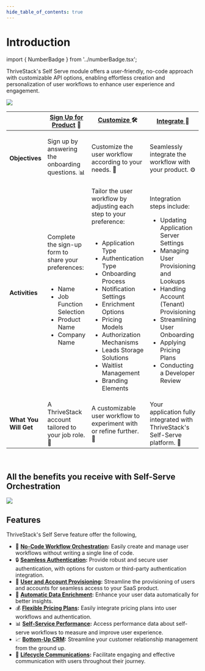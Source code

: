 ```yaml
---
hide_table_of_contents: true
---
```

# Introduction

import { NumberBadge } from '../numberBadge.tsx';

ThriveStack's Self Serve module offers a user-friendly, no-code approach with customizable API options, enabling effortless creation and personalization of user workflows to enhance user experience and engagement.



![](/img/docs/self_serve/overview/self-serve.png)

<table>
  <thead>
    <tr>
      <th></th>
      <th><NumberBadge number={0} color={'#777'}/> <a href="https://signup.dev.app.thrivestack.ai/auth/sign-up">Sign Up for Product</a> 📝</th>
      <th><NumberBadge number={1} color={'#9747ff'}/> <a href="/getting-started/self-serve/customize/authentication">Customize </a> 🛠️</th>
      <th><NumberBadge number={2} color={'#9747ff'}/> <a href="/getting-started/self-serve/integrate/placeholder">Integrate </a> 🔗</th>
      <th><NumberBadge number={3} color={'#9747ff'}/> <a href="/getting-started/self-serve/go-live/placeholder">Go Live </a> 🚀</th>
    </tr>
  </thead>
  <tbody>
    <tr>
      <td><strong>Objectives</strong></td>
      <td>Sign up by answering the onboarding questions. 📊</td>
      <td>Customize the user workflow according to your needs. 🧩</td>
      <td>Seamlessly integrate the workflow with your product. ⚙️</td>
      <td>Elevate your configurations from the development stage to the production environment. 🌐</td>
    </tr>
    <tr>
      <td><strong>Activities</strong></td>
      <td>
        Complete the sign-up form to share your preferences: <br/><br/>
        <ul>
          <li>Name</li>
          <li>Job Function Selection</li>
          <li>Product Name</li>
          <li>Company Name</li>
        </ul>
      </td>
      <td>
        Tailor the user workflow by adjusting each step to your preference: <br/><br/>
        <ul>
          <li>Application Type</li>
          <li>Authentication Type</li>
          <li>Onboarding Process</li>
          <li>Notification Settings</li>
          <li>Enrichment Options</li>
          <li>Pricing Models</li>
          <li>Authorization Mechanisms</li>
          <li>Leads Storage Solutions</li>
          <li>Waitlist Management</li>
          <li>Branding Elements</li>
        </ul>
      </td>
      <td>
        Integration steps include: 
        <ul>
          <li>Updating Application Server Settings</li>
          <li>Managing User Provisioning and Lookups</li>
          <li>Handling Account (Tenant) Provisioning</li>
          <li>Streamlining User Onboarding</li>
          <li>Applying Pricing Plans</li>
          <li>Conducting a Developer Review</li>
        </ul>
      </td>
      <td>
        Prepare for launch with: 
        <ul>
          <li>Promoting Configurations</li>
          <li>Publishing Changes</li>
        </ul>
      </td>
    </tr>
    <tr>
      <td><strong>What You Will Get</strong></td>
      <td>A ThriveStack account tailored to your job role. 👤</td>
      <td>A customizable user workflow to experiment with or refine further. 🎨</td>
      <td>Your application fully integrated with ThriveStack's Self-Serve platform. 💼</td>
      <td>Your system is ready for production! ✅</td>
    </tr>
  </tbody>
</table>

<br/>

## All the benefits you receive with Self-Serve Orchestration

![](/img/docs/introduction/thrivestack_intro.gif)

## Features

ThriveStack's Self Serve feature offer the following,

- 🧩 **[No-Code Workflow Orchestration](/getting-started/self-serve/features/no_code_orchestration):** Easily create and manage user workflows without writing a single line of code.
- 🔒 **[Seamless Authentication](/getting-started/self-serve/customization#authentication):** Provide robust and secure user authentication, with options for custom or third-party authentication integration.
- 👥 **[User and Account Provisioning](/getting-started/self-serve/customization#authentication):** Streamline the provisioning of users and accounts for seamless access to your SaaS product.
- 🌟 **[Automatic Data Enrichment](/getting-started/self-serve/customization#enrichment):** Enhance your user data automatically for better insights.
- 💰 **[Flexible Pricing Plans](/getting-started/self-serve/customization#pricing):** Easily integrate pricing plans into user workflows and authentication.
- 📊 **[Self-Service Performance](/getting-started/analyze/reports/overview):** Access performance data about self-serve workflows to measure and improve user experience.
- 📈 **[Bottom-Up CRM](/getting-started/analyze/reports/overview):** Streamline your customer relationship management from the ground up.
- 📣 **[Lifecycle Communications](/getting-started/self-serve/customization#notifications):** Facilitate engaging and effective communication with users throughout their journey.
